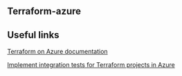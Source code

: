 Terraform-azure
--
Useful links
--
[Terraform on Azure documentation](https://learn.microsoft.com/en-us/azure/developer/terraform/)

[Implement integration tests for Terraform projects in Azure](https://learn.microsoft.com/en-us/azure/developer/terraform/best-practices-integration-testing)

